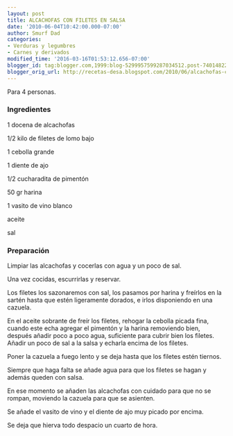 ```yaml
---
layout: post
title: ALCACHOFAS CON FILETES EN SALSA
date: '2010-06-04T10:42:00.000-07:00'
author: Smurf Dad
categories:
- Verduras y legumbres
- Carnes y derivados
modified_time: '2016-03-16T01:53:12.656-07:00'
blogger_id: tag:blogger.com,1999:blog-5299957599287034512.post-74014822544314999
blogger_orig_url: http://recetas-desa.blogspot.com/2010/06/alcachofas-con-filetes-en-salsa.html
---
```


Para 4 personas.

<h3>Ingredientes</h3>
1 docena de alcachofas

1/2 kilo de filetes de lomo bajo

1 cebolla grande

1 diente de ajo

1/2 cucharadita de pimentón

50 gr harina

1 vasito de vino blanco

aceite

sal



<h3>Preparación</h3>
Limpiar las alcachofas y cocerlas con agua y un poco de sal.

Una vez cocidas, escurrirlas y reservar.

Los filetes los sazonaremos con sal, los pasamos por harina y freírlos en la sartén hasta que estén ligeramente dorados, e irlos disponiendo en una cazuela.

En el aceite sobrante de freír los filetes, rehogar la cebolla picada fina, cuando este echa agregar el pimentón y la harina removiendo bien, después añadir poco a poco agua, suficiente para cubrir bien los filetes. Añadir un poco de sal a la salsa y echarla encima de los filetes.

Poner la cazuela a fuego lento y se deja hasta que los filetes estén tiernos.

Siempre que haga falta se añade agua para que los filetes se hagan y además queden con salsa.

En ese momento se añaden las alcachofas con cuidado para que no se rompan, moviendo la cazuela para que se asienten.

Se añade el vasito de vino y el diente de ajo muy picado por encima.

Se deja que hierva todo despacio un cuarto de hora.